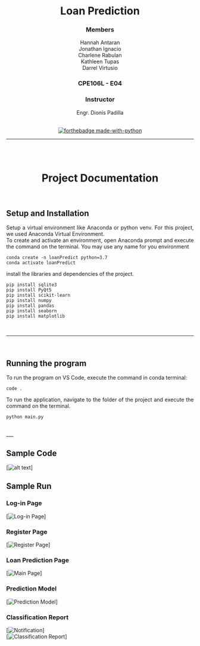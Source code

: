 <div align="center">

# Loan Prediction
### Members
Hannah Antaran<br>
Jonathan Ignacio<br>
Charlene Rabulan<br>
Kathleen Tupas<br>
Darrel Virtusio<br>
### CPE106L - E04


### Instructor
Engr. Dionis Padilla
<br><br>

[![forthebadge made-with-python](http://ForTheBadge.com/images/badges/made-with-python.svg)](https://www.python.org/)


_____
<br><br>
# Project Documentation

<br>
<div align = "justify">

## Setup and Installation
 
Setup a virtual environment like Anaconda or python venv. For this project, we used Anaconda Virtual Environment.<br>
To create and activate an environment, open Anaconda prompt and execute the command on the terminal. You may use any name for you environment
```
conda create -n loanPredict python=3.7
conda activate loanPredict
```
install the libraries and dependencies of the project.
```
pip install sqlite3
pip install PyQt5
pip install scikit-learn
pip install numpy
pip install pandas
pip install seaborn
pip install matplotlib
```
 
<br>
 
---
 
<br>

## Running the program
 
To run the program on VS Code, execute the command in conda terminal:
```
code .
```
To run the application, navigate to the folder of the project and execute the command on the terminal.
```
python main.py 
```
<br>
___

## Sample Code
[![alt text](https://github.com/virtusiodarrel/Loan-Prediction-CPE106L/tree/master/UI/Sample%20Screenshots/SampleCode.png "Sample Code")]


## Sample Run
### Log-in Page

[![Log-in Page](https://github.com/virtusiodarrel/Loan-Prediction-CPE106L/tree/master/UI/Sample%20Screenshots/Login.png "Log in")]
<br>
### Register Page

[![Register Page](https://github.com/virtusiodarrel/Loan-Prediction-CPE106L/tree/master/UI/Sample%20Screenshots/Register.png "Register")]
<br>
### Loan Prediction Page

[![Main Page](https://github.com/virtusiodarrel/Loan-Prediction-CPE106L/tree/master/UI/Sample%20Screenshots/main.png "Loan Prediction")]
<br>
### Prediction Model

[![Prediction Model](https://github.com/virtusiodarrel/Loan-Prediction-CPE106L/tree/master/UI/Sample%20Screenshots/Output.png "Prediction Model")]
<br>
### Classification Report

[![Notification](https://github.com/virtusiodarrel/Loan-Prediction-CPE106L/tree/master/UI/Sample%20Screenshots/Notif.png "Notification")]
<br>
[![Classification Report](https://github.com/virtusiodarrel/Loan-Prediction-CPE106L/tree/master/UI/Sample%20Screenshots/ClassReport.png "Classification Report")]
